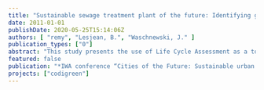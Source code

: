 ```yaml
---
title: "Sustainable sewage treatment plant of the future: Identifying global warming and energy optimization potentials with Life Cycle Assessment"
date: 2011-01-01
publishDate: 2020-05-25T15:14:06Z
authors: [ "remy", "Lesjean, B.", "Waschnewski, J." ]
publication_types: ["0"]
abstract: "This study presents the use of Life Cycle Assessment as a tool to quantify the environmental impacts of processes for wastewater treatment. In a case study, the sludge treatment line of a large sewage treatment plant is analysed in energy demand and the emission of greenhouse gases. Results show that the existing process is positive in energy balance (+166 MJ/PECOD*a) and GHG emissions (+19 kg CO2-eq/PECOD*a) by supplying secondary products such as electricity from biogas production and substituting fossil fuels in incineration. However, disposal routes for stabilised sludge differ considerably in their environmental impacts. In total, LCA proves to be a suitable tool to support future investment decisions with information of environmental relevance on the impact of WWTPs, but also larger urban water systems."
featured: false
publication: "*IWA conference “Cities of the Future: Sustainable urban planning and water management”*"
projects: ["codigreen"]
---
```


